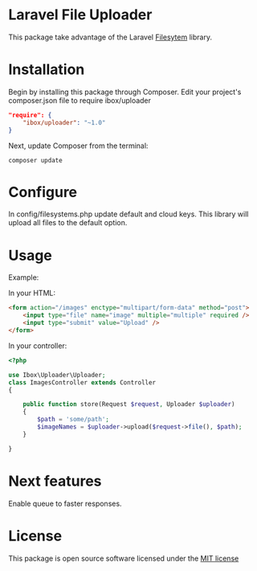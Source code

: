 # Laravel File Uploader
This package take advantage of the Laravel [Filesytem](https://laravel.com/docs/5.2/filesystem) library.

# Installation
Begin by installing this package through Composer. Edit your project's composer.json file to require ibox/uploader

```json
"require": {
    "ibox/uploader": "~1.0"
}
```

Next, update Composer from the terminal:
```
composer update
```

# Configure
In config/filesystems.php update default and cloud keys. This library will upload all files to the default option.

# Usage
Example:

In your HTML:
```html
<form action="/images" enctype="multipart/form-data" method="post">
	<input type="file" name="image" multiple="multiple" required />
    <input type="submit" value="Upload" />
</form>
```

In your controller:
```php
<?php

use Ibox\Uploader\Uploader;
class ImagesController extends Controller 
{

	public function store(Request $request, Uploader $uploader)
    {
        $path = 'some/path';
        $imageNames = $uploader->upload($request->file(), $path);
    }

}
```

# Next features
Enable queue to faster responses.

# License
This package is open source software licensed under the [MIT license](http://opensource.org/licenses/MIT) 
